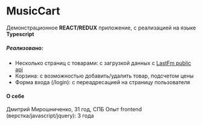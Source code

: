 # MusicCart

Демонстрационное **REACT/REDUX** приложение, с реализацией на языке **Typescript**

##### Реализовано:

- Несколько страниц с товарами: с загрузкой данных c [LastFm public api](https://www.last.fm/api/)
- Корзина: с возможностью добавить/удалить товар, подсчетом цены
- Форма входа (/login): c переадресацией на страницу пользователя

#### О себе

Дмитрий Мирошниченко, 31 год, СПБ
Опыт frontend (верстка/javascript/jquery): 3 года
